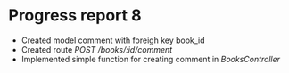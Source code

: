 # Progress report 8
* Created model comment with foreigh key book_id
* Created route *POST /books/:id/comment*
* Implemented simple function for creating comment in *BooksController*